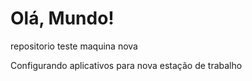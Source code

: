# Olá, Mundo!
 repositorio teste maquina nova

 Configurando aplicativos para nova estação de trabalho

